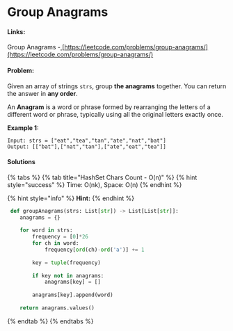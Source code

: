 # Group Anagrams

#### Links:

Group Anagrams -[ ](https://leetcode.com/problems/maximum-subarray/)[https://leetcode.com/problems/group-anagrams/](https://leetcode.com/problems/group-anagrams/)

#### Problem:

Given an array of strings `strs`, group **the anagrams** together. You can return the answer in **any order**.

An **Anagram** is a word or phrase formed by rearranging the letters of a different word or phrase, typically using all the original letters exactly once.

**Example 1:**

```
Input: strs = ["eat","tea","tan","ate","nat","bat"]
Output: [["bat"],["nat","tan"],["ate","eat","tea"]]
```

#### Solutions

{% tabs %}
{% tab title="HashSet Chars Count - O(n)" %}
{% hint style="success" %}
Time: O(nk), Space: O(n)
{% endhint %}

{% hint style="info" %}
**Hint:**&#x20;
{% endhint %}

```python
 def groupAnagrams(strs: List[str]) -> List[List[str]]:
    anagrams = {}
    
    for word in strs:
        frequency = [0]*26
        for ch in word:
            frequency[ord(ch)-ord('a')] += 1
    
        key = tuple(frequency)
            
        if key not in anagrams:
            anagrams[key] = []
            
        anagrams[key].append(word)
        
    return anagrams.values()
```
{% endtab %}
{% endtabs %}

